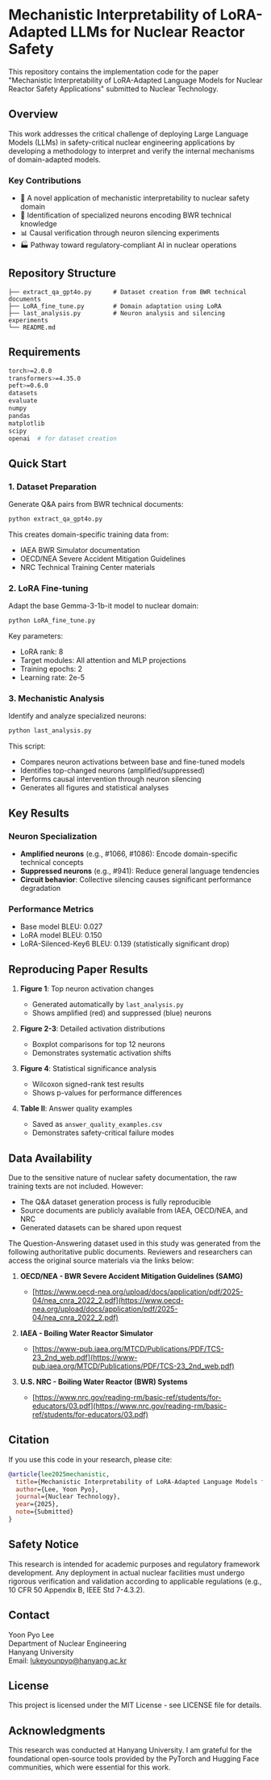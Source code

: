 # Mechanistic Interpretability of LoRA-Adapted LLMs for Nuclear Reactor Safety

This repository contains the implementation code for the paper "Mechanistic Interpretability of LoRA-Adapted Language Models for Nuclear Reactor Safety Applications" submitted to Nuclear Technology.

## Overview

This work addresses the critical challenge of deploying Large Language Models (LLMs) in safety-critical nuclear engineering applications by developing a methodology to interpret and verify the internal mechanisms of domain-adapted models.

### Key Contributions
- 🔬 A novel application of mechanistic interpretability to nuclear safety domain
- 🧠 Identification of specialized neurons encoding BWR technical knowledge
- 📊 Causal verification through neuron silencing experiments
- 🏭 Pathway toward regulatory-compliant AI in nuclear operations

## Repository Structure

```
├── extract_qa_gpt4o.py      # Dataset creation from BWR technical documents
├── LoRA_fine_tune.py        # Domain adaptation using LoRA
├── last_analysis.py         # Neuron analysis and silencing experiments
└── README.md
```

## Requirements

```bash
torch>=2.0.0
transformers>=4.35.0
peft>=0.6.0
datasets
evaluate
numpy
pandas
matplotlib
scipy
openai  # for dataset creation
```

## Quick Start

### 1. Dataset Preparation

Generate Q&A pairs from BWR technical documents:

```bash
python extract_qa_gpt4o.py
```

This creates domain-specific training data from:
- IAEA BWR Simulator documentation
- OECD/NEA Severe Accident Mitigation Guidelines
- NRC Technical Training Center materials

### 2. LoRA Fine-tuning

Adapt the base Gemma-3-1b-it model to nuclear domain:

```bash
python LoRA_fine_tune.py
```

Key parameters:
- LoRA rank: 8
- Target modules: All attention and MLP projections
- Training epochs: 2
- Learning rate: 2e-5

### 3. Mechanistic Analysis

Identify and analyze specialized neurons:

```bash
python last_analysis.py
```

This script:
- Compares neuron activations between base and fine-tuned models
- Identifies top-changed neurons (amplified/suppressed)
- Performs causal intervention through neuron silencing
- Generates all figures and statistical analyses

## Key Results

### Neuron Specialization
- **Amplified neurons** (e.g., #1066, #1086): Encode domain-specific technical concepts
- **Suppressed neurons** (e.g., #941): Reduce general language tendencies
- **Circuit behavior**: Collective silencing causes significant performance degradation

### Performance Metrics
- Base model BLEU: 0.027
- LoRA model BLEU: 0.150 
- LoRA-Silenced-Key6 BLEU: 0.139 (statistically significant drop)

## Reproducing Paper Results

1. **Figure 1**: Top neuron activation changes
   - Generated automatically by `last_analysis.py`
   - Shows amplified (red) and suppressed (blue) neurons

2. **Figure 2-3**: Detailed activation distributions
   - Boxplot comparisons for top 12 neurons
   - Demonstrates systematic activation shifts

3. **Figure 4**: Statistical significance analysis
   - Wilcoxon signed-rank test results
   - Shows p-values for performance differences

4. **Table II**: Answer quality examples
   - Saved as `answer_quality_examples.csv`
   - Demonstrates safety-critical failure modes

## Data Availability

Due to the sensitive nature of nuclear safety documentation, the raw training texts are not included. However:
- The Q&A dataset generation process is fully reproducible
- Source documents are publicly available from IAEA, OECD/NEA, and NRC
- Generated datasets can be shared upon request

The Question-Answering dataset used in this study was generated from the following authoritative public documents. Reviewers and researchers can access the original source materials via the links below:

1.  **OECD/NEA - BWR Severe Accident Mitigation Guidelines (SAMG)**
    * [https://www.oecd-nea.org/upload/docs/application/pdf/2025-04/nea_cnra_2022_2.pdf](https://www.oecd-nea.org/upload/docs/application/pdf/2025-04/nea_cnra_2022_2.pdf)

2.  **IAEA - Boiling Water Reactor Simulator**
    * [https://www-pub.iaea.org/MTCD/Publications/PDF/TCS-23_2nd_web.pdf](https://www-pub.iaea.org/MTCD/Publications/PDF/TCS-23_2nd_web.pdf)

3.  **U.S. NRC - Boiling Water Reactor (BWR) Systems**
    * [https://www.nrc.gov/reading-rm/basic-ref/students/for-educators/03.pdf](https://www.nrc.gov/reading-rm/basic-ref/students/for-educators/03.pdf)

## Citation

If you use this code in your research, please cite:

```bibtex
@article{lee2025mechanistic,
  title={Mechanistic Interpretability of LoRA-Adapted Language Models for Nuclear Reactor Safety Applications},
  author={Lee, Yoon Pyo},
  journal={Nuclear Technology},
  year={2025},
  note={Submitted}
}
```

## Safety Notice

This research is intended for academic purposes and regulatory framework development. Any deployment in actual nuclear facilities must undergo rigorous verification and validation according to applicable regulations (e.g., 10 CFR 50 Appendix B, IEEE Std 7-4.3.2).

## Contact

Yoon Pyo Lee  
Department of Nuclear Engineering  
Hanyang University  
Email: lukeyounpyo@hanyang.ac.kr

## License

This project is licensed under the MIT License - see LICENSE file for details.

## Acknowledgments

This research was conducted at Hanyang University. I am grateful for the foundational open-source tools provided by the PyTorch and Hugging Face communities, which were essential for this work.
